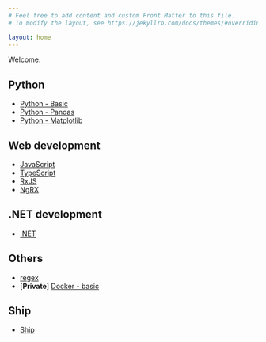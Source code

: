 ```yaml
---
# Feel free to add content and custom Front Matter to this file.
# To modify the layout, see https://jekyllrb.com/docs/themes/#overriding-theme-defaults

layout: home
---
```

Welcome. 

## Python
* [Python - Basic](/pages/python-basic.md)
* [Python - Pandas](/pages/python-pandas.md)
* [Python - Matplotlib](/pages/python-matplotlib.md)

## Web development
* [JavaScript](/pages/javascript.md)
* [TypeScript](/pages/typescript.md)
* [RxJS](/pages/rxjs.md)
* [NgRX](/pages/ngrx.md)

## .NET development
* [.NET](/pages/dotnet.md)

## Others
* [regex](/pages/regex.md)
* [**Private**] [Docker - basic](/pages/private/docker-basic)

## Ship
* [Ship](/pages/ship.md)
